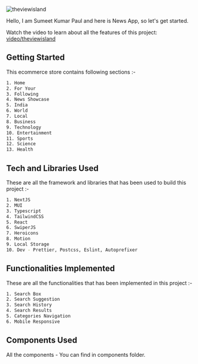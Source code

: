 ![theviewisland](https://github.com/user-attachments/assets/b1d9b84d-a55d-4cde-bd8c-13af374ed579)

Hello, I am Sumeet Kumar Paul and here is News App, so let's get started.

Watch the video to learn about all the features of this project: [video/theviewisland](https://drive.google.com/file/d/1Y_OcLr63p8qiW4n3rKGLPIsimCamavA0/view?usp=sharing)

## Getting Started

This ecommerce store contains following sections :-

```bash
1. Home
2. For Your
3. Following
4. News Showcase
5. India
6. World
7. Local
8. Business
9. Technology
10. Entertainment
11. Sports
12. Science
13. Health
```

## Tech and Libraries Used

These are all the framework and libraries that has been used to build this project :-

```bash
1. NextJS
2. MUI
3. Typescript
4. TailwindCSS
5. React
6. SwiperJS
7. Heroicons
8. Motion
9. Local Storage
10. Dev - Prettier, Postcss, Eslint, Autoprefixer
```

## Functionalities Implemented

These are all the functionalities that has been implemented in this project :-

```bash
1. Search Box
2. Search Suggestion
3. Search History
4. Search Results
5. Categories Navigation
6. Mobile Responsive
```

## Components Used

All the components - You can find in components folder.
